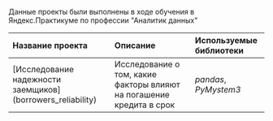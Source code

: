 Данные проекты были выполнены в ходе обучения в Яндекс.Практикуме по профессии "Аналитик данных" 


| Название проекта | Описание | Используемые библиотеки | 
| :---------------------- | :---------------------- | :---------------------- |
| [Исследование надежности заемщиков] (borrowers_reliability)| Исследование о том, какие факторы влияют на погашение кредита в срок| *pandas*, *PyMystem3* |
